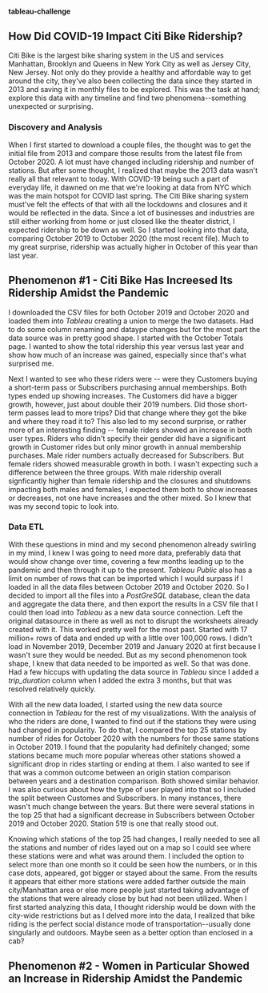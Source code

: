 #### tableau-challenge

## How Did COVID-19 Impact Citi Bike Ridership?

Citi Bike is the largest bike sharing system in the US and services Manhattan, Brooklyn and Queens in New York City as well as Jersey City, New Jersey. Not only do they provide a healthy and affordable way to get around the city, they've also been collecting the data since they started in 2013 and saving it in monthly files to be explored. This was the task at hand; explore this data with any timeline and find two phenomena--something unexpected or surprising.

### Discovery and Analysis

When I first started to download a couple files, the thought was to get the initial file from 2013 and compare those results from the latest file from October 2020. A lot must have changed including ridership and number of stations. But after some thought, I realized that maybe the 2013 data wasn't really all that relevant to today. With COVID-19 being such a part of everyday life, it dawned on me that we're looking at data from NYC which was the main hotspot for COVID last spring. The Citi Bike sharing system must've felt the effects of that with all the lockdowns and closures and it would be reflected in the data. Since a lot of businesses and industries are still either working from home or just closed like the theater district, I expected ridership to be down as well. So I started looking into that data, comparing October 2019 to October 2020 (the most recent file). Much to my great surprise, ridership was actually higher in October of this year than last year.

## Phenomenon #1 - Citi Bike Has Increesed Its Ridership Amidst the Pandemic

I downloaded the CSV files for both October 2019 and October 2020 and loaded them into *Tableau* creating a union to merge the two datasets. Had to do some column renaming and dataype changes but for the most part the data source was in pretty good shape. I started with the October Totals page. I wanted to show the total ridership this year versus last year and show how much of an increase was gained, especially since that's what surprised me. 

Next I wanted to see who these riders were -- were they Customers buying a short-term pass or Subscribers purchasing annual memberships. Both types ended up showing increases. The Customers did have a bigger growth, however, just about double their 2019 numbers. Did those short-term passes lead to more trips? Did that change where they got the bike and where they road it to? This also led to my second surprise, or rather more of an interesting finding -- female riders showed an increase in both user types. Riders who didn't specify their gender did have a significant growth in Customer rides but only minor growth in annual membership purchases. Male rider numbers actually decreased for Subscribers. But female riders showed measurable growth in both. I wasn't expecting such a difference between the three groups. With male ridership overall signficantly higher than female ridership and the closures and shutdowns impacting both males and females, I expected them both to show increases or decreases, not one have increases and the other mixed. So I knew that was my second topic to look into.

### Data ETL

With these questions in mind and my second phenomenon already swirling in my mind, I knew I was going to need more data, preferably data that would show change over time, covering a few months leading up to the pandemic and then through it up to the present. *Tableau Public* also has a limit on number of rows that can be imported which I would surpass if I loaded in all the data files between October 2019 and October 2020. So I decided to import all the files into a *PostGreSQL* database, clean the data and aggregate the data there, and then export the results in a CSV file that I could then load into *Tableau* as a new data source connection. Left the original datasource in there as well as not to disrupt the worksheets already created with it. This worked pretty well for the most past. Started with 17 million+ rows of data and ended up with a little over 100,000 rows. I didn't load in November 2019, December 2019 and January 2020 at first because I wasn't sure they would be needed. But as my second phenomenon took shape, I knew that data needed to be imported as well. So that was done. Had a few hiccups with updating the data source in *Tableau* since I added a *trip_duration* column when I added the extra 3 months, but that was resolved relatively quickly.

With all the new data loaded, I started using the new data source connection in *Tableau* for the rest of my visualizations. With the analysis of who the riders are done, I wanted to find out if the stations they were using had changed in popularity. To do that, I compared the top 25 stations by number of rides for October 2020 with the numbers for those same stations in October 2019. I found that the popularity had definitely changed; some stations became much more popular whereas other stations showed a significant drop in rides starting or ending at them. I also wanted to see if that was a common outcome between an origin station comparison between years and a destination comparison. Both showed similar behavior. I was also curious about how the type of user played into that so I included the split between Customes and Subscribers. In many instances, there wasn't much change between the years. But there were several stations in the top 25 that had a significant decrease in Subscribers between October 2019 and October 2020. Station 519 is one that really stood out.

Knowing which stations of the top 25 had changes, I really needed to see all the stations and number of rides layed out on a map so I could see where these stations were and what was around them. I included the option to select more than one month so it could be seen how the numbers, or in this case dots, appeared, got bigger or stayed about the same. From the results it appears that either more stations were added farther outside the main city/Manhattan area or else more people just started taking advantage of the stations that were already close by but had not been utilized. When I first started analyzing this data, I thought ridership would be down with the city-wide restrictions but as I delved more into the data, I realized that bike riding is the perfect social distance mode of transportation--usually done singularly and outdoors. Maybe seen as a better option than enclosed in a cab?

## Phenomenon #2 - Women in Particular Showed an Increase in Ridership Amidst the Pandemic

